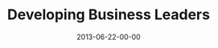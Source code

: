 ---
layout: message
category: message
series: "How to Build People"
title: "Developing Business Leaders"
date: 2013-06-22-00-00
message_id: 792
audio-description: "Kirk Perry talks about how to develop business leaders."
audio: "http://www.crossroads.net/players/media/hq/htbp_02.mp3"
audio-title: "Developing Business Leaders"
audio-duration: "46:52"
program-description: ""
program: "http://www.crossroads.net/players/media/hq/06_22-23_13Program_LO.pdf"
program-title: "Program"
video-description: "Kirk Perry talks about how to develop business leaders."
video-title: "Developing Business Leaders"
video: "https://s3.amazonaws.com/crossroadsvideomessages/htbp_02.mp4"
video-poster: "https://www.crossroads.net/uploadedfiles/htbp_02_still.jpg"
---